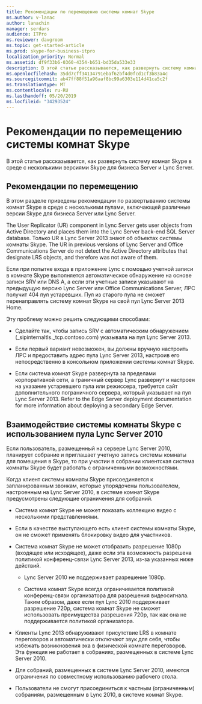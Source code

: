 ```yaml
---
title: Рекомендации по перемещению системы комнат Skype
ms.author: v-lanac
author: lanachin
manager: serdars
audience: ITPro
ms.reviewer: davgroom
ms.topic: get-started-article
ms.prod: skype-for-business-itpro
localization_priority: Normal
ms.assetid: df9f33b6-0360-4354-b651-bd35da533e33
description: В этой статье рассказывается, как развернуть систему комнат Skype в среде с несколькими версиями Skype для бизнеса Server и Lync Server.
ms.openlocfilehash: 35dd7cff34134791ebaf62bf4d0fcd1cf3b83a4c
ms.sourcegitcommit: ab47ff88f51a96aaf8bc99a6303e114d41ca5c2f
ms.translationtype: MT
ms.contentlocale: ru-RU
ms.lasthandoff: 05/20/2019
ms.locfileid: "34293524"
---
```

# <a name="skype-room-system-migration-considerations"></a>Рекомендации по перемещению системы комнат Skype
 
В этой статье рассказывается, как развернуть систему комнат Skype в среде с несколькими версиями Skype для бизнеса Server и Lync Server.
  
## <a name="migration-considerations"></a>Рекомендации по перемещению

В этом разделе приведены рекомендации по развертыванию системы комнат Skype в среде с несколькими пулами, включающей различные версии Skype для бизнеса Server или Lync Server. 
  
The User Replicator (UR) component in Lync Server gets user objects from Active Directory and places them into the Lync Server back-end SQL Server database. Только UR в Lync Server 2013 знают об объектах системы комнаты Skype. The UR in previous versions of Lync Server and Office Communications Server do not detect the Active Directory attributes that designate LRS objects, and therefore was not aware of them. 
  
Если при попытке входа в приложение Lync с помощью учетной записи в комнате Skype выполняется автоматическое обнаружение на основе записи SRV или DNS A, а если эти учетные записи указывают на предыдущую версию Lync Server или Office Communications Server, ЛРС получит 404  пул устаревших. Пул из старого пула не сможет перенаправлять систему комнат Skype на свой пул Lync Server 2013 Home. 
  
Эту проблему можно решить следующими способами: 
  
- Сделайте так, чтобы запись SRV с автоматическим обнаружением (_sipinternaltls._tcp.contoso.com) указывала на пул Lync Server 2013.
    
- Если первый вариант невозможен, вы должны вручную настроить ЛРС и предоставить адрес пула Lync Server 2013, настроив его непосредственно в консольном приложении системы комнат Skype. 
    
- Если система комнат Skype развернута за пределами корпоративной сети, а граничный сервер Lync развернут и настроен на указание устаревшего пула или режиссера, требуется сайт дополнительного пограничного сервера, который указывает на пул Lync Server 2013. Refer to the Edge Server deployment documentation for more information about deploying a secondary Edge Server. 
    
## <a name="skype-room-system-interoperability-with-a-lync-server-2010-pool"></a>Взаимодействие системы комнаты Skype с использованием пула Lync Server 2010

Если пользователь, размещенный на сервере Lync Server 2010, планирует собрание и приглашает учетную запись системы комнаты для помещения в Skype, то при участии в собрании клиентская система комнаты Skype будет работать с ограниченными возможностями. 
  
Когда клиент системы комнаты Skype присоединяется к запланированным звонкам, которые упорядочены пользователем, настроенным на Lync Server 2010, в системе комнат Skype предусмотрены следующие ограничения для собраний. 
  
- Система комнат Skype не может показать коллекцию видео с несколькими представлениями.
    
- Если в качестве выступающего есть клиент системы комнаты Skype, он не сможет применять блокировку видео для участников.
    
- Система комнат Skype не может отобразить разрешение 1080p (входящее или исходящее), даже если эта возможность разрешена политикой конференц-связи Lync Server 2013, из-за указанных ниже действий. 
    
  - Lync Server 2010 не поддерживает разрешение 1080p.
    
  - Система комнат Skype всегда ограничивается политикой конференц-связи организатора для разрешения видеосигнала. Таким образом, даже если пул Lync 2010 поддерживает разрешение 720p, система комнат Skype не сможет использовать преимущества разрешения 720p, так как она не поддерживается политикой организатора. 
    
- Клиенты Lync 2013 обнаруживают присутствие LRS в комнате переговоров и автоматически отключают звук для себя, чтобы избежать возникновения эха в физической комнате переговоров. Эта функция не работает в собраниях, размещенных в системе Lync Server 2010.
    
- Для собраний, размещенных в системе Lync Server 2010, имеются ограничения по совместному использованию рабочего стола.
    
- Пользователи не смогут присоединиться к частным (ограниченным) собраниям, размещенным в Lync 2010, в системе комнат Skype.
    

